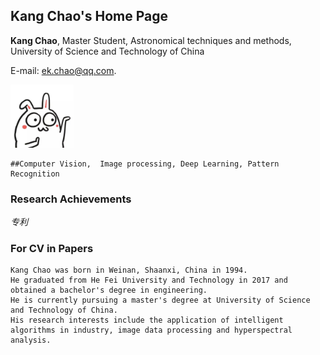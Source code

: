 ## Kang Chao's Home Page

**Kang Chao**, Master Student, Astronomical techniques and methods, University of Science and Technology of China

E-mail: ek.chao@qq.com.

<img src="image02.jpg" width="20%">

```
##Computer Vision,  Image processing, Deep Learning, Pattern Recognition
```
### Research Achievements
_专利_


### For CV in Papers
```text
Kang Chao was born in Weinan, Shaanxi, China in 1994. 
He graduated from He Fei University and Technology in 2017 and obtained a bachelor's degree in engineering. 
He is currently pursuing a master's degree at University of Science and Technology of China. 
His research interests include the application of intelligent algorithms in industry, image data processing and hyperspectral analysis.
```
